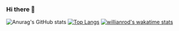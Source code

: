 ### Hi there 👋

![Anurag's GitHub stats](https://github-readme-stats.vercel.app/api?username=pdxdave&hide=contribs,prs)
[![Top Langs](https://github-readme-stats.vercel.app/api/top-langs/?username=pdxdave&layout=compact)](https://github.com/pdxdave/github-readme-stats)
[![willianrod's wakatime stats](https://github-readme-stats.vercel.app/api/wakatime?username=pdxdave)](https://github.com/pdxdave/github-readme-stats)

<!--
**pdxdave/pdxdave** is a ✨ _special_ ✨ repository because its `README.md` (this file) appears on your GitHub profile.

Here are some ideas to get you started:

- 🔭 I’m currently working on ...
- 🌱 I’m currently learning ...
- 👯 I’m looking to collaborate on ...
- 🤔 I’m looking for help with ...
- 💬 Ask me about ...
- 📫 How to reach me: ...
- 😄 Pronouns: ...
- ⚡ Fun fact: ...
-->

